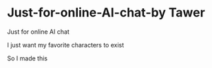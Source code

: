 # Just-for-online-AI-chat-by Tawer
<p>Just for online AI chat</p>
<p>I just want my favorite characters to exist</p>
<p>So I made this</p>
